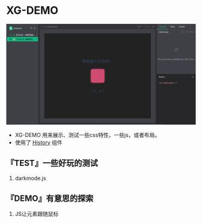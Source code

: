 # XG-DEMO
![](./img/xxg.png)

- XG-DEMO 用来展示、测试一些css特性，一些js，或者布局。
- 使用了 [History](https://histoire.dev/) 组件


## 『TEST』一些好玩的测试
1. darkmode.js



## 『DEMO』有意思的探索
1. JS让元素跟随鼠标